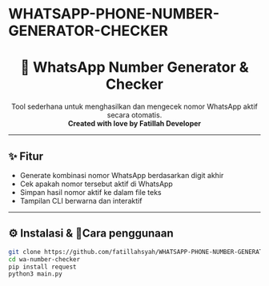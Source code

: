 # WHATSAPP-PHONE-NUMBER-GENERATOR-CHECKER 
<h1 align="center">📱 WhatsApp Number Generator & Checker</h1>

<p align="center">
  Tool sederhana untuk menghasilkan dan mengecek nomor WhatsApp aktif secara otomatis.
  <br>
  <strong>Created with love by Fatillah Developer</strong>
</p>

---

## ✨ Fitur

- Generate kombinasi nomor WhatsApp berdasarkan digit akhir
- Cek apakah nomor tersebut aktif di WhatsApp
- Simpan hasil nomor aktif ke dalam file teks
- Tampilan CLI berwarna dan interaktif

---

## ⚙️ Instalasi &  🚀Cara penggunaan

```bash
git clone https://github.com/fatillahsyah/WHATSAPP-PHONE-NUMBER-GENERATOR-CHECKER/
cd wa-number-checker
pip install request
python3 main.py
